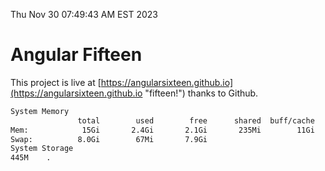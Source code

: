 Thu Nov 30 07:49:43 AM EST 2023

# Angular Fifteen


This project is live at [https://angularsixteen.github.io](https://angularsixteen.github.io "fifteen!") thanks to Github.

```bash
System Memory
               total        used        free      shared  buff/cache   available
Mem:            15Gi       2.4Gi       2.1Gi       235Mi        11Gi        12Gi
Swap:          8.0Gi        67Mi       7.9Gi
System Storage
445M	.
